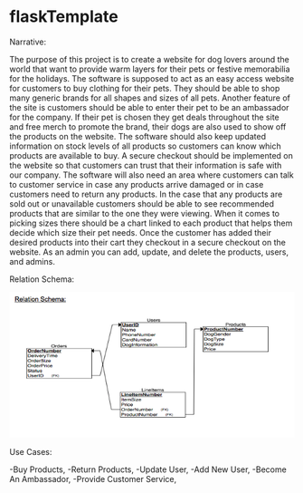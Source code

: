 # flaskTemplate

Narrative:

The purpose of this project is to create a website for dog lovers around the world that want to provide warm layers for their pets or festive memorabilia for the holidays. The software is supposed to act as an easy access website for customers to buy clothing for their pets. They should be able to shop many generic brands for all shapes and sizes of all pets. Another feature of the site is customers should be able to enter their pet to be an ambassador for the company. If their pet is chosen they get deals throughout the site and free merch to promote the brand, their dogs are also used to show off the products on the website. The software should also keep updated information on stock levels of all products so customers can know which products are available to buy. A secure checkout should be implemented on the website so that customers can trust that their information is safe with our company. The software will also need an area where customers can talk to customer service in case any products arrive damaged or in case customers need to return any products. In the case that any products are sold out or unavailable customers should be able to see recommended products that are similar to the one they were viewing. When it comes to picking sizes there should be a chart linked to each product that helps them decide which size their pet needs. Once the customer has added their desired products into their cart they checkout in a secure checkout on the website. As an admin you can add, update, and delete the products, users, and admins. 

Relation Schema:

![Relational Schema](/docs/RS.png)

Use Cases:

-Buy Products,
-Return Products,
-Update User,
-Add New User,
-Become An Ambassador,
-Provide Customer Service,